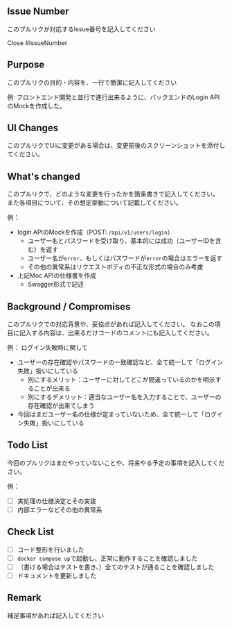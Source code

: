 ## Issue Number

このプルリクが対応するIssue番号を記入してください

Close #IssueNumber

## Purpose

このプルリクの目的・内容を、一行で簡潔に記入してください

例: フロントエンド開発と並行で進行出来るように、バックエンドのLogin APIのMockを作成した。

## UI Changes

このプルリクでUIに変更がある場合は、変更前後のスクリーンショットを添付してください。

## What's changed

このプルリクで、どのような変更を行ったかを箇条書きで記入してください。
また各項目について、その想定挙動について記載してください。

例：
- login APIのMockを作成（POST: `/api/v1/users/login`）
  - ユーザー名とパスワードを受け取り、基本的には成功（ユーザーIDを含む）を返す
  - ユーザー名が`error`、もしくはパスワードが`error`の場合はエラーを返す
  - その他の異常系はリクエストボディの不正な形式の場合のみ考慮
- 上記Moc APIの仕様書を作成
  - Swagger形式で記述

## Background / Compromises

このプルリクでの対応背景や、妥協点があれば記入してください。
なおこの項目に記入する内容は、出来るだけコードのコメントにも記入してください。

例：
ログイン失敗時に関して
- ユーザーの存在確認やパスワードの一致確認など、全て統一して「ログイン失敗」扱いにしている
  - 別にするメリット：ユーザーに対してどこが間違っているのかを明示することが出来る
  - 別にするデメリット：適当なユーザー名を入力することで、ユーザーの存在確認が出来てしまう
- 今回はまだユーザー名の仕様が定まっていないため、全て統一して「ログイン失敗」扱いにしている


## Todo List

今回のプルリクはまだやっていないことや、将来やる予定の事項を記入してください。

例：
- [ ] 実処理の仕様決定とその実装
- [ ] 内部エラーなどその他の異常系

## Check List

- [ ] コード整形を行いました
- [ ] `docker compose up`で起動し、正常に動作することを確認しました
- [ ] （書ける場合はテストを書き、）全てのテストが通ることを確認しました
- [ ] ドキュメントを更新しました

## Remark

補足事項があれば記入してください
